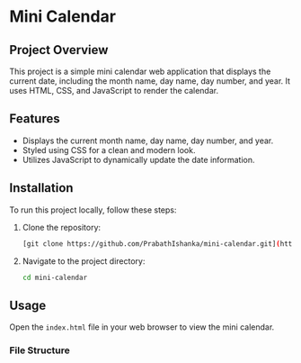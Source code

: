 # Mini Calendar

## Project Overview
This project is a simple mini calendar web application that displays the current date, including the month name, day name, day number, and year. It uses HTML, CSS, and JavaScript to render the calendar.

## Features
- Displays the current month name, day name, day number, and year.
- Styled using CSS for a clean and modern look.
- Utilizes JavaScript to dynamically update the date information.

## Installation
To run this project locally, follow these steps:

1. Clone the repository:
    ```sh
    [git clone https://github.com/PrabathIshanka/mini-calendar.git](https://github.com/PrabathIshanka/Mini_Calander.git)
    ```

2. Navigate to the project directory:
    ```sh
    cd mini-calendar
    ```

## Usage
Open the `index.html` file in your web browser to view the mini calendar.

### File Structure
